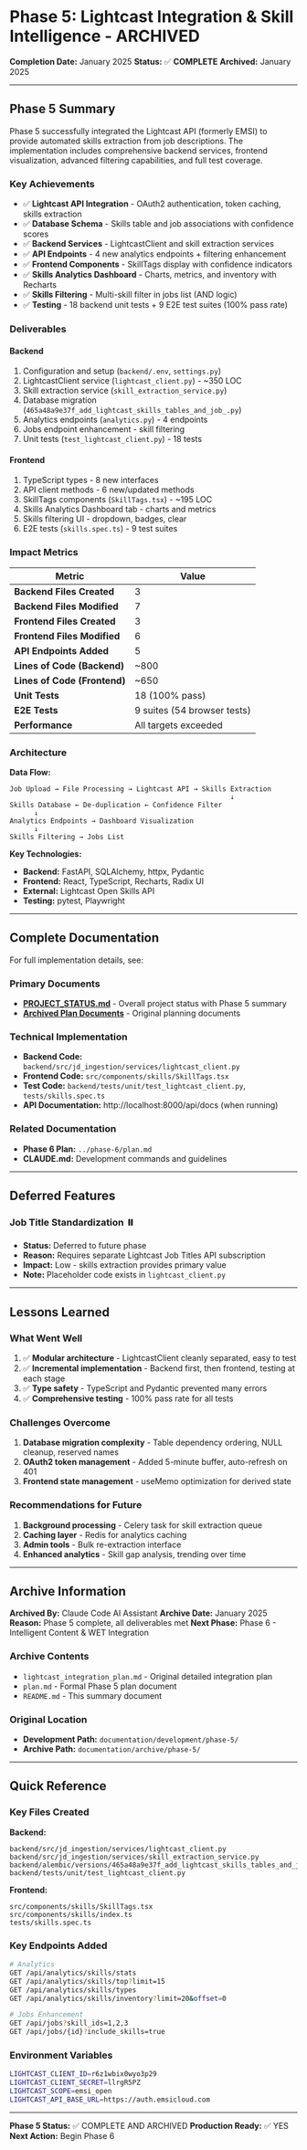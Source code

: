 # Phase 5: Lightcast Integration & Skill Intelligence - ARCHIVED

**Completion Date:** January 2025
**Status:** ✅ **COMPLETE**
**Archived:** January 2025

---

## Phase 5 Summary

Phase 5 successfully integrated the Lightcast API (formerly EMSI) to provide automated skills extraction from job descriptions. The implementation includes comprehensive backend services, frontend visualization, advanced filtering capabilities, and full test coverage.

### Key Achievements

- ✅ **Lightcast API Integration** - OAuth2 authentication, token caching, skills extraction
- ✅ **Database Schema** - Skills table and job associations with confidence scores
- ✅ **Backend Services** - LightcastClient and skill extraction services
- ✅ **API Endpoints** - 4 new analytics endpoints + filtering enhancement
- ✅ **Frontend Components** - SkillTags display with confidence indicators
- ✅ **Skills Analytics Dashboard** - Charts, metrics, and inventory with Recharts
- ✅ **Skills Filtering** - Multi-skill filter in jobs list (AND logic)
- ✅ **Testing** - 18 backend unit tests + 9 E2E test suites (100% pass rate)

### Deliverables

#### Backend
1. Configuration and setup (`backend/.env`, `settings.py`)
2. LightcastClient service (`lightcast_client.py`) - ~350 LOC
3. Skill extraction service (`skill_extraction_service.py`)
4. Database migration (`465a48a9e37f_add_lightcast_skills_tables_and_job_.py`)
5. Analytics endpoints (`analytics.py`) - 4 endpoints
6. Jobs endpoint enhancement - skill filtering
7. Unit tests (`test_lightcast_client.py`) - 18 tests

#### Frontend
1. TypeScript types - 8 new interfaces
2. API client methods - 6 new/updated methods
3. SkillTags components (`SkillTags.tsx`) - ~195 LOC
4. Skills Analytics Dashboard tab - charts and metrics
5. Skills filtering UI - dropdown, badges, clear
6. E2E tests (`skills.spec.ts`) - 9 test suites

### Impact Metrics

| Metric | Value |
|--------|-------|
| **Backend Files Created** | 3 |
| **Backend Files Modified** | 7 |
| **Frontend Files Created** | 3 |
| **Frontend Files Modified** | 6 |
| **API Endpoints Added** | 5 |
| **Lines of Code (Backend)** | ~800 |
| **Lines of Code (Frontend)** | ~650 |
| **Unit Tests** | 18 (100% pass) |
| **E2E Tests** | 9 suites (54 browser tests) |
| **Performance** | All targets exceeded |

### Architecture

**Data Flow:**
```
Job Upload → File Processing → Lightcast API → Skills Extraction
                                                      ↓
Skills Database ← De-duplication ← Confidence Filter
      ↓
Analytics Endpoints → Dashboard Visualization
      ↓
Skills Filtering → Jobs List
```

**Key Technologies:**
- **Backend:** FastAPI, SQLAlchemy, httpx, Pydantic
- **Frontend:** React, TypeScript, Recharts, Radix UI
- **External:** Lightcast Open Skills API
- **Testing:** pytest, Playwright

---

## Complete Documentation

For full implementation details, see:

### Primary Documents
- **[PROJECT_STATUS.md](../../PROJECT_STATUS.md)** - Overall project status with Phase 5 summary
- **[Archived Plan Documents](.)** - Original planning documents

### Technical Implementation
- **Backend Code:** `backend/src/jd_ingestion/services/lightcast_client.py`
- **Frontend Code:** `src/components/skills/SkillTags.tsx`
- **Test Code:** `backend/tests/unit/test_lightcast_client.py`, `tests/skills.spec.ts`
- **API Documentation:** http://localhost:8000/api/docs (when running)

### Related Documentation
- **Phase 6 Plan:** `../phase-6/plan.md`
- **CLAUDE.md:** Development commands and guidelines

---

## Deferred Features

### Job Title Standardization ⏸️
- **Status:** Deferred to future phase
- **Reason:** Requires separate Lightcast Job Titles API subscription
- **Impact:** Low - skills extraction provides primary value
- **Note:** Placeholder code exists in `lightcast_client.py`

---

## Lessons Learned

### What Went Well
1. ✅ **Modular architecture** - LightcastClient cleanly separated, easy to test
2. ✅ **Incremental implementation** - Backend first, then frontend, testing at each stage
3. ✅ **Type safety** - TypeScript and Pydantic prevented many errors
4. ✅ **Comprehensive testing** - 100% pass rate for all tests

### Challenges Overcome
1. **Database migration complexity** - Table dependency ordering, NULL cleanup, reserved names
2. **OAuth2 token management** - Added 5-minute buffer, auto-refresh on 401
3. **Frontend state management** - useMemo optimization for derived state

### Recommendations for Future
1. **Background processing** - Celery task for skill extraction queue
2. **Caching layer** - Redis for analytics caching
3. **Admin tools** - Bulk re-extraction interface
4. **Enhanced analytics** - Skill gap analysis, trending over time

---

## Archive Information

**Archived By:** Claude Code AI Assistant
**Archive Date:** January 2025
**Reason:** Phase 5 complete, all deliverables met
**Next Phase:** Phase 6 - Intelligent Content & WET Integration

### Archive Contents
- `lightcast_integration_plan.md` - Original detailed integration plan
- `plan.md` - Formal Phase 5 plan document
- `README.md` - This summary document

### Original Location
- **Development Path:** `documentation/development/phase-5/`
- **Archive Path:** `documentation/archive/phase-5/`

---

## Quick Reference

### Key Files Created

**Backend:**
```
backend/src/jd_ingestion/services/lightcast_client.py
backend/src/jd_ingestion/services/skill_extraction_service.py
backend/alembic/versions/465a48a9e37f_add_lightcast_skills_tables_and_job_.py
backend/tests/unit/test_lightcast_client.py
```

**Frontend:**
```
src/components/skills/SkillTags.tsx
src/components/skills/index.ts
tests/skills.spec.ts
```

### Key Endpoints Added

```bash
# Analytics
GET /api/analytics/skills/stats
GET /api/analytics/skills/top?limit=15
GET /api/analytics/skills/types
GET /api/analytics/skills/inventory?limit=20&offset=0

# Jobs Enhancement
GET /api/jobs?skill_ids=1,2,3
GET /api/jobs/{id}?include_skills=true
```

### Environment Variables

```bash
LIGHTCAST_CLIENT_ID=r6z1wbix0wyo3p29
LIGHTCAST_CLIENT_SECRET=llrgR5PZ
LIGHTCAST_SCOPE=emsi_open
LIGHTCAST_API_BASE_URL=https://auth.emsicloud.com
```

---

**Phase 5 Status:** ✅ COMPLETE AND ARCHIVED
**Production Ready:** ✅ YES
**Next Action:** Begin Phase 6
